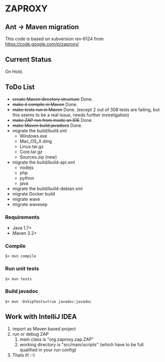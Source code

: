 
# ZAPROXY

## Ant -> Maven migration

This code is based on subversion rev-6124 from https://code.google.com/p/zaproxy/

## Current Status

On Hold.

## ToDo List

* ~~create Maven directory structure~~ Done.
* ~~make it compile in Maven~~ Done.
* ~~make tests run in Maven~~ Done. (except 2 out of 308 tests are failing, but this seems to be a real issue, needs further investigation)
* ~~make ZAP run from inside an IDE~~ Done.
* ~~make Maven build javadocs~~ Done. 
* migrate the build/build.xml
   * Windows.exe
   * Mac_OS_X.dmg
   * Linux.tar.gz
   * Core.tar.gz
   * Sources.zip (new)
* migrate the build/build-api.xml
   * nodejs
   * php
   * python
   * java
* migrate the build/build-debian.xml
* migrate Docker build
* migrate wave
* migrate wavesep

### Requirements

* Java 1.7+
* Maven 3.2+

### Compile

```
$> mvn compile
```

### Run unit tests

```
$> mvn tests
```

### Build javadoc

```
$> mvn -DskipTests=true javadoc:javadoc
```

## Work with IntelliJ IDEA

1. import as Maven based project
2. run or debug ZAP
   1. main class is "org.zaproxy.zap.ZAP"
   2. working directory is "src/main/scripts" (which have to be full qualified in your run config)
3. Thats it! :-)
